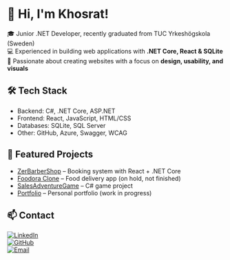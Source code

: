 # 👋 Hi, I'm Khosrat!

🎓 Junior .NET Developer, recently graduated from TUC Yrkeshögskola (Sweden)  
💻 Experienced in building web applications with **.NET Core, React & SQLite**  
🎨 Passionate about creating websites with a focus on **design, usability, and visuals**  

## 🛠 Tech Stack
- Backend: C#, .NET Core, ASP.NET  
- Frontend: React, JavaScript, HTML/CSS  
- Databases: SQLite, SQL Server  
- Other: GitHub, Azure, Swagger, WCAG  

## 📌 Featured Projects
- [ZerBarberShop](https://github.com/KosBow/ZerBarberShop) – Booking system with React + .NET Core  
- [Foodora Clone](https://github.com/KosBow/FoodByZ) – Food delivery app (on hold, not finished)  
- [SalesAdventureGame](https://github.com/KosBow/SalesAdventureGame) – C# game project  
- [Portfolio](https://github.com/KosBow/Kos-portfolio) – Personal portfolio (work in progress)  

## 📫 Contact
[![LinkedIn](https://img.shields.io/badge/LinkedIn-Khosrat%20A-blue?style=for-the-badge&logo=linkedin)](https://www.linkedin.com/in/khosrat-abobakri/)  
[![GitHub](https://img.shields.io/badge/GitHub-KosBow-black?style=for-the-badge&logo=github)](https://github.com/KosBow)  
[![Email](https://img.shields.io/badge/Email-Khosrat.Abobakri%40hotmail.com-red?style=for-the-badge&logo=gmail)](mailto:Khosrat.Abobakri@hotmail.com)  

